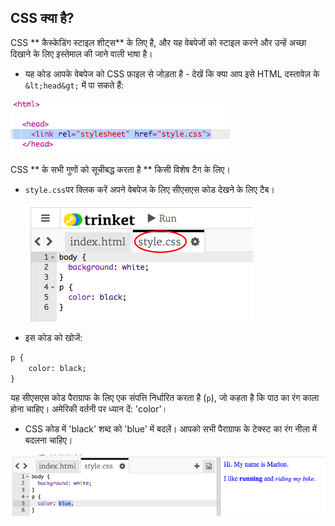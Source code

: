 ## CSS क्या है?

CSS ** कैस्केडिंग स्टाइल शीट्स** के लिए है, और यह वेबपेजों को स्टाइल करने और उन्हें अच्छा दिखाने के लिए इस्तेमाल की जाने वाली भाषा है।

+ यह कोड आपके वेबपेज को CSS फ़ाइल से जोड़ता है - देखें कि क्या आप इसे HTML दस्तावेज़ के `&lt;head&gt;` में पा सकते हैं:

![स्क्रीनशॉट](images/birthday-css-link.png)

CSS ** के सभी गुणों को सूचीबद्ध करता है ** किसी विशेष टैग के लिए।

+ ` style.css `पर क्लिक करें अपने वेबपेज के लिए सीएसएस कोड देखने के लिए टैब।
    
    ![स्क्रीनशॉट](images/birthday-css-tab.png)

+ इस कोड को खोजें:

```html
p {
    color: black;
}
```

यह सीएसएस कोड पैराग्राफ के लिए एक संपत्ति निर्धारित करता है (` p `), जो कहता है कि पाठ का रंग काला होना चाहिए। अमेरिकी वर्तनी पर ध्यान दें: 'color'।

+ CSS कोड में 'black' शब्द को 'blue' में बदलें। आपको सभी पैराग्राफ के टेक्स्ट का रंग नीला में बदलना चाहिए।

![स्क्रीनशॉट](images/birthday-edit-css.png)